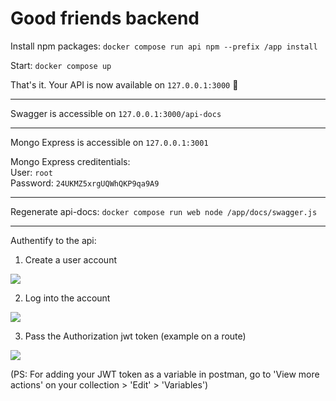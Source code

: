 # Good friends backend

Install npm packages: 
``docker compose run api npm --prefix /app install``

Start: 
``docker compose up``

That's it. Your API is now available on ``127.0.0.1:3000`` 🎉

<hr>

Swagger is accessible on ``127.0.0.1:3000/api-docs``

<hr>

Mongo Express is accessible on ``127.0.0.1:3001``

Mongo Express creditentials:
<br>
User: ``root``
<br>
Password: ``24UKMZ5xrgUQWhQKP9qa9A9``

<hr>

Regenerate api-docs:
``docker compose run web node /app/docs/swagger.js``

<hr>

Authentify to the api:

1. Create a user account
<img src="https://media.discordapp.net/attachments/774340712585625603/1174284158126796820/image.png?ex=65670858&is=65549358&hm=c3adace45b2e172be9bd12a061579aaddaa65fe0856ff037b001edd0eb09df40&=&width=1127&height=270">

2. Log into the account
<img src="https://media.discordapp.net/attachments/774340712585625603/1174284808302624768/image.png?ex=656708f3&is=655493f3&hm=63903c337ca047c9b622ffc6a64520ee5d1ce3ba4d182c5519a9816bf8b43e6c&=&width=1127&height=485">

3. Pass the Authorization jwt token (example on a route)
<img src="https://media.discordapp.net/attachments/774340712585625603/1174285388525875250/image.png?ex=6567097d&is=6554947d&hm=26e76dbfda3686a6f468ee41d2d87e4a93dc66ffc4a53b66f397d6ff0e4544f5&=&width=1127&height=282">

(PS: For adding your JWT token as a variable in postman, go to 'View more actions' on your collection > 'Edit' > 'Variables')
